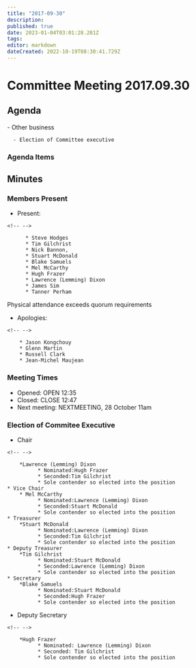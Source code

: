 ```yaml
---
title: "2017-09-30"
description: 
published: true
date: 2023-01-04T03:01:28.281Z
tags: 
editor: markdown
dateCreated: 2022-10-19T08:30:41.729Z
---
```


# Committee Meeting 2017.09.30

## Agenda

\- Other business

      - Election of Committee executive

### Agenda Items

## Minutes

### Members Present

-   Present:

```{=html}
<!-- -->
```
          * Steve Hodges
          * Tim Gilchrist
          * Nick Bannon,
          * Stuart McDonald
          * Blake Samuels
          * Mel McCarthy
          * Hugh Frazer
          * Lawrence (Lemming) Dixon
          * James Sim
          * Tanner Perham

Physical attendance exceeds quorum requirements

-   Apologies:

```{=html}
<!-- -->
```
        * Jason Kongchouy
        * Glenn Martin
        * Russell Clark
        * Jean-Michel Maujean

### Meeting Times

-   Opened: OPEN 12:35
-   Closed: CLOSE 12:47
-   Next meeting: NEXTMEETING, 28 October 11am

### Election of Commitee Executive

-   Chair

```{=html}
<!-- -->
```
        *Lawrence (Lemming) Dixon
              * Nominated:Hugh Frazer
              * Seconded:Tim Gilchrist
              * Sole contender so elected into the position
    * Vice Chair
        * Mel McCarthy
              * Nominated:Lawrence (Lemming) Dixon
              * Seconded:Stuart McDonald
              * Sole contender so elected into the position
    * Treasurer
        *Stuart McDonald
              * Nominated:Lawrence (Lemming) Dixon
              * Seconded:Tim Gilchrist
              * Sole contender so elected into the position
    * Deputy Treasurer
        *Tim Gilchrist
              * Nominated:Stuart McDonald
              * Seconded:Lawrence (Lemming) Dixon
              * Sole contender so elected into the position
    * Secretary
        *Blake Samuels
              * Nominated:Stuart McDonald
              * Seconded:Hugh Frazer
              * Sole contender so elected into the position

-   Deputy Secretary

```{=html}
<!-- -->
```
        *Hugh Frazer
              * Nominated: Lawrence (Lemming) Dixon
              * Seconded: Tim Gilchrist
              * Sole contender so elected into the position
